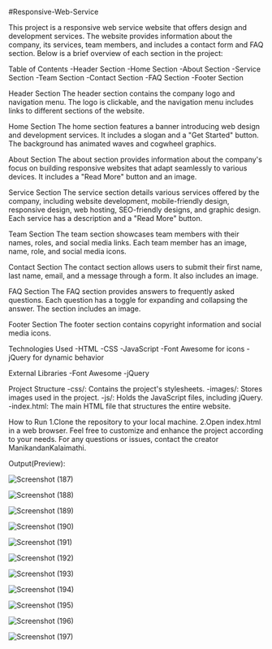 #Responsive-Web-Service

This project is a responsive web service website that offers design and development services. The website provides information about the company, its services, team members, and includes a contact form and FAQ section. Below is a brief overview of each section in the project:

Table of Contents
-Header Section
-Home Section
-About Section
-Service Section
-Team Section
-Contact Section
-FAQ Section
-Footer Section

Header Section
The header section contains the company logo and navigation menu. The logo is clickable, and the navigation menu includes links to different sections of the website.

Home Section
The home section features a banner introducing web design and development services. It includes a slogan and a "Get Started" button. The background has animated waves and cogwheel graphics.

About Section
The about section provides information about the company's focus on building responsive websites that adapt seamlessly to various devices. It includes a "Read More" button and an image.

Service Section
The service section details various services offered by the company, including website development, mobile-friendly design, responsive design, web hosting, SEO-friendly designs, and graphic design. Each service has a description and a "Read More" button.

Team Section
The team section showcases team members with their names, roles, and social media links. Each team member has an image, name, role, and social media icons.

Contact Section
The contact section allows users to submit their first name, last name, email, and a message through a form. It also includes an image.

FAQ Section
The FAQ section provides answers to frequently asked questions. Each question has a toggle for expanding and collapsing the answer. The section includes an image.

Footer Section
The footer section contains copyright information and social media icons.

Technologies Used
-HTML
-CSS
-JavaScript
-Font Awesome for icons
-jQuery for dynamic behavior

External Libraries
-Font Awesome
-jQuery

Project Structure
-css/: Contains the project's stylesheets.
-images/: Stores images used in the project.
-js/: Holds the JavaScript files, including jQuery.
-index.html: The main HTML file that structures the entire website.

How to Run
1.Clone the repository to your local machine.
2.Open index.html in a web browser.
Feel free to customize and enhance the project according to your needs. For any questions or issues, contact the creator ManikandanKalaimathi.


Output(Preview):

![Screenshot (187)](https://github.com/ManikandanKalaimathi/Responsive-Web-Service/assets/120374567/a06d6e93-e295-4174-b24a-bda906e3fd48)


![Screenshot (188)](https://github.com/ManikandanKalaimathi/Responsive-Web-Service/assets/120374567/893e49ad-aa5e-4ab5-b81a-82a21b72258d)

![Screenshot (189)](https://github.com/ManikandanKalaimathi/Responsive-Web-Service/assets/120374567/fed038de-9d15-4d60-8173-3f6c611cb52e)


![Screenshot (190)](https://github.com/ManikandanKalaimathi/Responsive-Web-Service/assets/120374567/5a8ab6ae-f642-4467-b3c2-c44e345b6267)


![Screenshot (191)](https://github.com/ManikandanKalaimathi/Responsive-Web-Service/assets/120374567/af2924b7-a531-4096-95f3-9f5f20c0aca0)


![Screenshot (192)](https://github.com/ManikandanKalaimathi/Responsive-Web-Service/assets/120374567/15912764-c871-4fa8-8830-a0221a945138)


![Screenshot (193)](https://github.com/ManikandanKalaimathi/Responsive-Web-Service/assets/120374567/cd333424-a328-400d-819e-1a848316563b)



![Screenshot (194)](https://github.com/ManikandanKalaimathi/Responsive-Web-Service/assets/120374567/91c75855-7cc1-4ead-91b4-b06143a9f514)



![Screenshot (195)](https://github.com/ManikandanKalaimathi/Responsive-Web-Service/assets/120374567/107dd481-adf3-4b93-92b3-7b90afe26b48)


![Screenshot (196)](https://github.com/ManikandanKalaimathi/Responsive-Web-Service/assets/120374567/779dfc05-5210-4e4a-91d5-4220b82f26ac)


![Screenshot (197)](https://github.com/ManikandanKalaimathi/Responsive-Web-Service/assets/120374567/b72880a2-d99e-4fa5-94a8-c9e52a637fb6)

